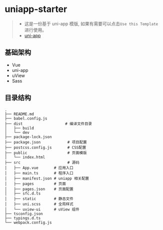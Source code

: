 # uniapp-starter

> - 这是一份基于 uni-app 模版, 如果有需要可以点击`Use this Template`进行使用。
> - [uni-app](https://uniapp.dcloud.io/)

## 基础架构

- Vue
- uni-app
- uView
- Sass

## 目录结构

```shell
.
├── README.md
├── babel.config.js
├── dist                   # 编译文件目录
│   ├── build
│   └── dev
├── package-lock.json
├── package.json            # 项目配置
├── postcss.config.js       # CSS配置
├── public                  # 页面模版
│   └── index.html
├── src                     # 源码
│   ├── App.vue       # 应用入口
│   ├── main.ts       # 程序入口
│   ├── manifest.json # uniapp 相关配置
│   ├── pages         # 页面
│   ├── pages.json    # 页面配置
│   ├── sfc.d.ts
│   ├── static        # 静态文件
│   ├── uni.scss      # 全局样式
│   └── uview-ui      # uView 组件
├── tsconfig.json
├── typings.d.ts
└── webpack.config.js
```
